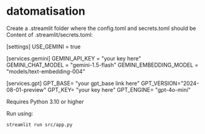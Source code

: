 # datomatisation

Create a .streamlit folder where the config.toml and secrets.toml should be
Content of  .streamlit/secrets.toml:

[settings]
USE_GEMINI = true

[services.gemini]
GEMINI_API_KEY = "your key here"
GEMINI_CHAT_MODEL = "gemini-1.5-flash"
GEMINI_EMBEDDING_MODEL = "models/text-embedding-004"

[services.gpt]
GPT_BASE= "your gpt_base link here"
GPT_VERSION="2024-08-01-preview"
GPT_KEY= "your key here"
GPT_ENGINE= "gpt-4o-mini"

Requires Python 3.10 or higher

Run using:
```bash
streamlit run src/app.py
```
